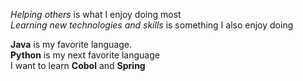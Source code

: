 *Helping others* is what I enjoy doing most <br>
_Learning new technologies and skills_ is something I also enjoy doing

**Java** is my favorite language. <br>
__Python__ is my next favorite language <br>
I want to learn **Cobol** and **Spring**

